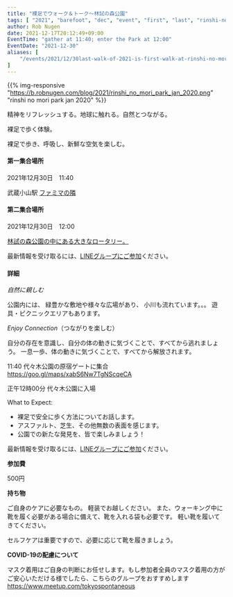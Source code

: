 ```yaml
---
title: "裸足でウォーク＆トーク～林試の森公園"
tags: [ "2021", "barefoot", "dec", "event", "first", "last", "rinshi-no-mori", "walk" ]
author: Rob Nugen
date: 2021-12-17T20:12:49+09:00
EventTime: "gather at 11:40; enter the Park at 12:00"
EventDate: "2021-12-30"
aliases: [
    "/events/2021/12/30last-walk-of-2021-is-first-walk-at-rinshi-no-mori-park",
]
---
```


{{% img-responsive "https://b.robnugen.com/blog/2021/rinshi_no_mori_park_jan_2020.png" "rinshi no mori park jan 2020" %}}

精神をリフレッシュする。地球に触れる。自然とつながる。

裸足で歩く体験。

裸足で歩き、呼吸し、新鮮な空気を楽しむ。

#### 第一集合場所

2021年12月30日　11:40

武蔵小山駅 [ファミマの隣](https://goo.gl/maps/y3UrUcLu5heqNc8VA)

#### 第二集合場所

2021年12月30日　12:00

[林試の森公園の中にある大きなロータリー。](https://goo.gl/maps/RT2w4S4BvaHFreHM8)


最新情報を受け取るには、[LINEグループにご参加](/contact/)ください。

#### 詳細

*自然に親しむ*

公園内には、
緑豊かな敷地や様々な広場があり、
小川も流れています。。。
遊具・ピクニックエリアもあります。

*Enjoy Connection*（つながりを楽しむ）

自分の存在を意識し、自分の体の動きに気づくことで、すべてから逃れましょう。
一息一歩、体の動きに気づくことで、すべてから解放されます。

11:40 代々木公園の原宿ゲートに集合 https://goo.gl/maps/xabS6Nw7TgNScqeCA

正午12時00分 代々木公園に入場

What to Expect:

* 裸足で安全に歩く方法についてお話します。
* アスファルト、芝生、その他無数の表面を感じます。
* 公園での新たな発見を、皆で楽しみましょう！

最新情報を受け取るには、[LINEグループにご参加](/contact/)ください。

**参加費**

500円

**持ち物**

ご自身のケアに必要なもの。 軽装でお越しください。
また、ウォーキング中に靴を履く必要がある場合に備えて、靴を入れる袋も必要です。
軽い靴を履いてきてください。

セルフケアは重要ですので、必要に応じて靴を履きましょう。

**COVID-19の配慮について**

マスク着用はご自身の判断にお任せします。もし参加者全員のマスク着用の方がご安心いただける様でしたら、こちらのグループをおすすめします
https://www.meetup.com/tokyospontaneous
